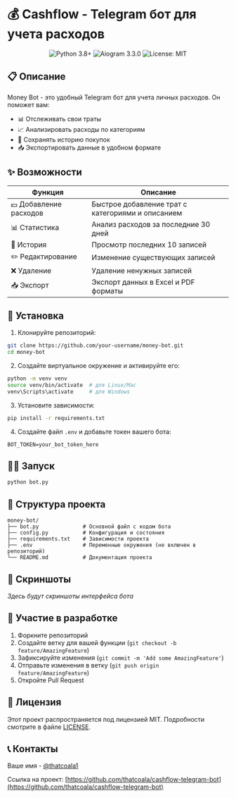 # 💰 Cashflow - Telegram бот для учета расходов

<div align="center">
  <img src="https://img.shields.io/badge/Python-3.8+-blue.svg" alt="Python 3.8+"/>
  <img src="https://img.shields.io/badge/Aiogram-3.3.0-green.svg" alt="Aiogram 3.3.0"/>
  <img src="https://img.shields.io/badge/License-MIT-yellow.svg" alt="License: MIT"/>
</div>

## 📋 Описание

Money Bot - это удобный Telegram бот для учета личных расходов. Он поможет вам:
- 📊 Отслеживать свои траты
- 📈 Анализировать расходы по категориям
- 💾 Сохранять историю покупок
- 📥 Экспортировать данные в удобном формате

## ✨ Возможности

| Функция | Описание |
|---------|----------|
| 💵 Добавление расходов | Быстрое добавление трат с категориями и описанием |
| 📊 Статистика | Анализ расходов за последние 30 дней |
| 📝 История | Просмотр последних 10 записей |
| ✏️ Редактирование | Изменение существующих записей |
| ❌ Удаление | Удаление ненужных записей |
| 📥 Экспорт | Экспорт данных в Excel и PDF форматы |

## 🚀 Установка

1. Клонируйте репозиторий:
```bash
git clone https://github.com/your-username/money-bot.git
cd money-bot
```

2. Создайте виртуальное окружение и активируйте его:
```bash
python -m venv venv
source venv/bin/activate  # для Linux/Mac
venv\Scripts\activate     # для Windows
```

3. Установите зависимости:
```bash
pip install -r requirements.txt
```

4. Создайте файл `.env` и добавьте токен вашего бота:
```env
BOT_TOKEN=your_bot_token_here
```

## 🏃‍♂️ Запуск

```bash
python bot.py
```

## 📁 Структура проекта

```
money-bot/
├── bot.py              # Основной файл с кодом бота
├── config.py           # Конфигурация и состояния
├── requirements.txt    # Зависимости проекта
├── .env                # Переменные окружения (не включен в репозиторий)
└── README.md           # Документация проекта
```

## 📸 Скриншоты

*Здесь будут скриншоты интерфейса бота*

## 🤝 Участие в разработке

1. Форкните репозиторий
2. Создайте ветку для вашей функции (`git checkout -b feature/AmazingFeature`)
3. Зафиксируйте изменения (`git commit -m 'Add some AmazingFeature'`)
4. Отправьте изменения в ветку (`git push origin feature/AmazingFeature`)
5. Откройте Pull Request

## 📝 Лицензия

Этот проект распространяется под лицензией MIT. Подробности смотрите в файле [LICENSE](LICENSE).

## 📞 Контакты

Ваше имя - [@thatcoala1](https://t.me/@thatcoala1)

Ссылка на проект: [https://github.com/thatcoala/cashflow-telegram-bot](https://github.com/thatcoala/cashflow-telegram-bot) 